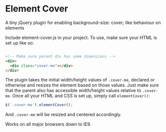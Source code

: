 # Element Cover
A tiny jQuery plugin for enabling background-size: cover; like behaviour on elements

Include element-cover.js in your project. To use, make sure your HTML is set up like so:

```html

<!-- Make sure parent div has some dimensions --> 
<div>
  <div class="cover-me"></div>
</div>
```
The plugin takes the initial width/height values of `.cover-me`, declared or otherwise and resizes the element based on those values. Just make sure that the parent also has accessible width/height values relative to `.cover-me`. Once all your HTML and CSS is set up, simply call `elementCover()`:

```javascript
$('.cover-me').elementCover();
```

And `.cover-me` will be resized and centered accordingly.

Works on all major browsers down to IE9.
